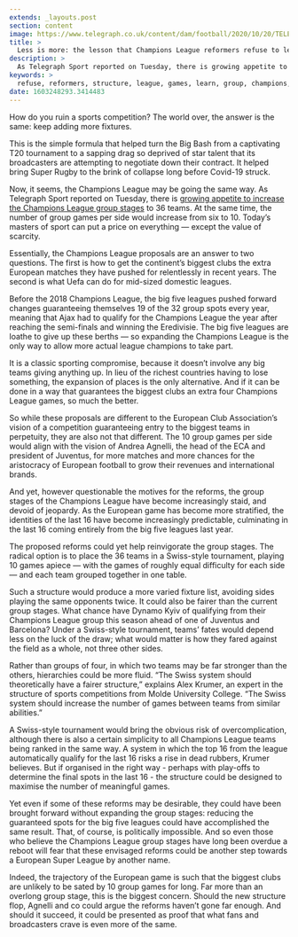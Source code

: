 ```yaml
--- 
extends: _layouts.post 
section: content 
image: https://www.telegraph.co.uk/content/dam/football/2020/10/20/TELEMMGLPICT000241832032_trans_NvBQzQNjv4BqEnP_QY5SN62ON5CdyJyOrTGP8cxe782ZtHOvVwhm4Bw.jpeg?impolicy=logo-overlay 
title: > 
  Less is more: the lesson that Champions League reformers refuse to learn 
description: > 
  As Telegraph Sport reported on Tuesday, there is growing appetite to increase the Champions League group stages to 36 teams.Essentially, the Champions League proposals are an answer to two questions.The big five leagues are loathe to give up these berths — so expanding the Champions League is the only way to allow more actual league champions to take part.And yet, however questionable the motives for the reforms, the group stages of the Champions League have become increasingly staid, and devoid of jeopardy.What chance have Dynamo Kyiv of qualifying from their Champions League group this season ahead of one of Juventus and Barcelona? 
keywords: > 
  refuse, reformers, structure, league, games, learn, group, champions, way, european, lesson, teams, stages, big 
date: 1603248293.3414483 
--- 
```

<div><p>How do you ruin a sports competition? The world over, the answer is the same: keep adding more fixtures.</p>
<p>This is the simple formula that helped turn the Big Bash from a captivating T20 tournament to a sapping drag so deprived of star talent that its broadcasters are attempting to negotiate down their contract. It helped bring Super Rugby to the brink of collapse long before Covid-19 struck.&#160;</p>
<p>Now, it seems, the Champions League may be going the same way. As Telegraph Sport reported on Tuesday, there is <a href="https://www.telegraph.co.uk/football/2020/10/19/exclusive-uefa-ready-consider-expanding-champions-league-36/">growing appetite to increase the Champions League group stages</a> to 36 teams. At the same time, the number of group games per side would increase from six to 10. Today&#8217;s masters of sport can put a price on everything &#8212;&#160;except the value of scarcity.&#160;</p>
<p>Essentially, the Champions League proposals are an answer to two questions. The first is how to get the continent&#8217;s biggest clubs the extra European matches they have pushed for relentlessly in recent years. The second is what Uefa can do for mid-sized domestic leagues.</p>
<p>Before the 2018 Champions League, the big five leagues pushed forward changes guaranteeing themselves 19 of the 32 group spots every year, meaning that Ajax had to qualify for the Champions League the year after reaching the semi-finals and winning the Eredivisie. The big five leagues are loathe to give up these berths &#8212;&#160;so expanding the Champions League is the only way to allow more actual league champions to take part.</p>
<p>It is a classic sporting compromise, because it doesn&#8217;t involve any big teams giving anything up. In lieu of the richest countries having to lose something, the expansion of places is the only alternative. And if it can be done in a way that guarantees the biggest clubs an extra four Champions League games, so much the better.&#160;</p>
<p>So while these proposals are different to the European Club Association&#8217;s vision of a competition guaranteeing entry to the biggest teams in perpetuity, they are also not that different. The 10 group games per side would align with the vision of Andrea Agnelli, the head of the ECA and president of Juventus, for more matches and more chances for the aristocracy of European football to grow their revenues and international brands.&#160;&#160;</p>
<p>And yet, however questionable the motives for the reforms, the group stages of the Champions League have become increasingly staid, and devoid of jeopardy. As the European game has become more stratified, the identities of the last 16 have become increasingly predictable, culminating in the last 16 coming entirely from the big five leagues last year.&#160;</p>
<p>The proposed reforms could yet help reinvigorate the group stages. The radical option is to place the 36 teams in a Swiss-style tournament, playing 10 games apiece &#8212;&#160;with the games of roughly equal difficulty for each side &#8212;&#160;and each team grouped together in one table.</p>
<p>Such a structure would produce a more varied fixture list, avoiding sides playing the same opponents twice. It could also be fairer than the current group stages. What chance have Dynamo Kyiv of qualifying from their Champions League group this season ahead of one of Juventus and Barcelona? Under a Swiss-style tournament, teams&#8217;&#160;fates would depend less on the luck of the draw;&#160;what would matter is how they fared against the field as a whole, not three other sides.&#160;</p>
<p>Rather than groups of four, in which two teams may be far stronger than the others, hierarchies could be more fluid. &#8220;The Swiss system should theoretically have a fairer structure,&#8221; explains Alex Krumer, an expert in the structure of sports competitions from&#160;Molde University College. &#8220;The Swiss system should increase the number of games between teams from similar abilities.&#8221;&#160;</p>
<p>A Swiss-style tournament would bring the obvious risk of overcomplication, although there is also a certain simplicity to all Champions League teams being ranked in the same way. A system in which the top 16 from the league automatically qualify for the last 16 risks a rise in dead rubbers, Krumer believes. But if organised in the right way - perhaps with play-offs to determine the final spots in the last 16 - the structure could be designed to maximise the number of meaningful games.&#160;</p>
<p>Yet even if some of these reforms may be desirable, they could have been brought forward without expanding the group stages: reducing the guaranteed spots for the big five leagues could have accomplished the same result. That, of course, is politically impossible. And so even those who believe the Champions League group stages have long been overdue a reboot will fear that these envisaged reforms could be another step towards a European Super League by another name.</p>
<p>Indeed, the trajectory of the European game is such that the biggest clubs are unlikely to be sated by 10 group games for long. Far more than an overlong group stage, this is the biggest concern. Should the new structure flop, Agnelli and co could argue the reforms haven&#8217;t gone far enough. And should it succeed, it could be presented as proof that what fans and broadcasters crave is even more of the same.</p>
</div>